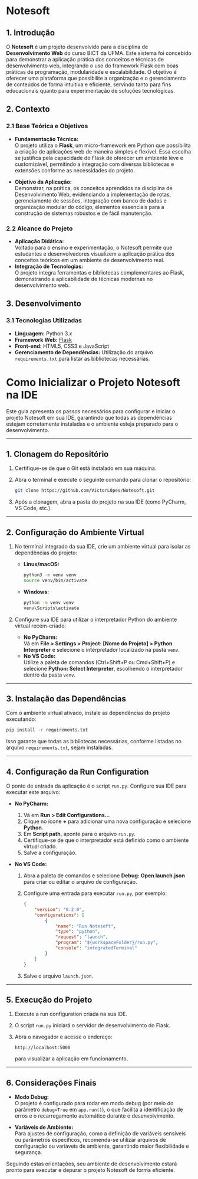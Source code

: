 # Notesoft

## 1. Introdução

O **Notesoft** é um projeto desenvolvido para a disciplina de **Desenvolvimento Web** do curso BICT da UFMA. Este sistema foi concebido para demonstrar a aplicação prática dos conceitos e técnicas de desenvolvimento web, integrando o uso do framework Flask com boas práticas de programação, modularidade e escalabilidade. O objetivo é oferecer uma plataforma que possibilite a organização e o gerenciamento de conteúdos de forma intuitiva e eficiente, servindo tanto para fins educacionais quanto para experimentação de soluções tecnológicas.

## 2. Contexto

### 2.1 Base Teórica e Objetivos

- **Fundamentação Técnica:**  
  O projeto utiliza o **Flask**, um micro-framework em Python que possibilita a criação de aplicações web de maneira simples e flexível. Essa escolha se justifica pela capacidade do Flask de oferecer um ambiente leve e customizável, permitindo a integração com diversas bibliotecas e extensões conforme as necessidades do projeto.

- **Objetivo da Aplicação:**  
  Demonstrar, na prática, os conceitos aprendidos na disciplina de Desenvolvimento Web, evidenciando a implementação de rotas, gerenciamento de sessões, integração com banco de dados e organização modular do código, elementos essenciais para a construção de sistemas robustos e de fácil manutenção.

### 2.2 Alcance do Projeto

- **Aplicação Didática:**  
  Voltado para o ensino e experimentação, o Notesoft permite que estudantes e desenvolvedores visualizem a aplicação prática dos conceitos teóricos em um ambiente de desenvolvimento real.
- **Integração de Tecnologias:**  
  O projeto integra ferramentas e bibliotecas complementares ao Flask, demonstrando a aplicabilidade de técnicas modernas no desenvolvimento web.

## 3. Desenvolvimento

### 3.1 Tecnologias Utilizadas

- **Linguagem:** Python 3.x
- **Framework Web:** [Flask](https://flask.palletsprojects.com/)
- **Front-end:** HTML5, CSS3 e JavaScript
- **Gerenciamento de Dependências:** Utilização do arquivo `requirements.txt` para listar as bibliotecas necessárias.

# Como Inicializar o Projeto Notesoft na IDE

Este guia apresenta os passos necessários para configurar e iniciar o projeto Notesoft em sua IDE, garantindo que todas as dependências estejam corretamente instaladas e o ambiente esteja preparado para o desenvolvimento.

---

## 1. Clonagem do Repositório

1. Certifique-se de que o Git está instalado em sua máquina.
2. Abra o terminal e execute o seguinte comando para clonar o repositório:

   ```bash
   git clone https://github.com/VictorL0pes/Notesoft.git
   ```

3. Após a clonagem, abra a pasta do projeto na sua IDE (como PyCharm, VS Code, etc.).

---

## 2. Configuração do Ambiente Virtual

1. No terminal integrado da sua IDE, crie um ambiente virtual para isolar as dependências do projeto:

   - **Linux/macOS:**
     ```bash
     python3 -m venv venv
     source venv/bin/activate
     ```
   - **Windows:**
     ```bash
     python -m venv venv
     venv\Scripts\activate
     ```

2. Configure sua IDE para utilizar o interpretador Python do ambiente virtual recém-criado:
   - **No PyCharm:**  
     Vá em **File > Settings > Project: [Nome do Projeto] > Python Interpreter** e selecione o interpretador localizado na pasta `venv`.
   - **No VS Code:**  
     Utilize a paleta de comandos (Ctrl+Shift+P ou Cmd+Shift+P) e selecione **Python: Select Interpreter**, escolhendo o interpretador dentro da pasta `venv`.

---

## 3. Instalação das Dependências

Com o ambiente virtual ativado, instale as dependências do projeto executando:

```bash
pip install -r requirements.txt
```

Isso garante que todas as bibliotecas necessárias, conforme listadas no arquivo `requirements.txt`, sejam instaladas.

---

## 4. Configuração da Run Configuration

O ponto de entrada da aplicação é o script `run.py`. Configure sua IDE para executar este arquivo:

- **No PyCharm:**
  1. Vá em **Run > Edit Configurations...**
  2. Clique no ícone **+** para adicionar uma nova configuração e selecione **Python**.
  3. Em **Script path**, aponte para o arquivo `run.py`.
  4. Certifique-se de que o interpretador está definido como o ambiente virtual criado.
  5. Salve a configuração.

- **No VS Code:**
  1. Abra a paleta de comandos e selecione **Debug: Open launch.json** para criar ou editar o arquivo de configuração.
  2. Configure uma entrada para executar `run.py`, por exemplo:
  
     ```json
     {
         "version": "0.2.0",
         "configurations": [
             {
                 "name": "Run Notesoft",
                 "type": "python",
                 "request": "launch",
                 "program": "${workspaceFolder}/run.py",
                 "console": "integratedTerminal"
             }
         ]
     }
     ```
  3. Salve o arquivo `launch.json`.

---

## 5. Execução do Projeto

1. Execute a run configuration criada na sua IDE.
2. O script `run.py` iniciará o servidor de desenvolvimento do Flask.
3. Abra o navegador e acesse o endereço:

   ```
   http://localhost:5000
   ```

   para visualizar a aplicação em funcionamento.

---

## 6. Considerações Finais

- **Modo Debug:**  
  O projeto é configurado para rodar em modo debug (por meio do parâmetro `debug=True` em `app.run()`), o que facilita a identificação de erros e o recarregamento automático durante o desenvolvimento.
  
- **Variáveis de Ambiente:**  
  Para ajustes de configuração, como a definição de variáveis sensíveis ou parâmetros específicos, recomenda-se utilizar arquivos de configuração ou variáveis de ambiente, garantindo maior flexibilidade e segurança.

Seguindo estas orientações, seu ambiente de desenvolvimento estará pronto para executar e depurar o projeto Notesoft de forma eficiente.


